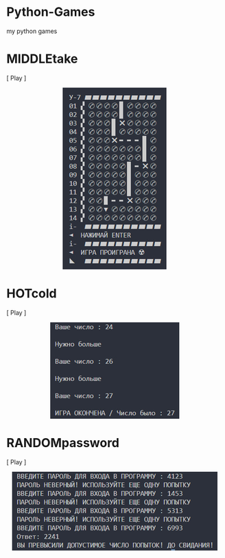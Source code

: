 # Python-Games
my python games

# MIDDLEtake
<p align="left">[ Play ]</p>
<img src="images/MIDDLATAKE.jpg" alt="Play now!" style="display: block; margin: auto;" />

# HOTcold
<p align="left">[ Play ]</p>
<img src="images/HOTcold.jpg" alt="Play now!" style="display: block; margin: auto;" />

# RANDOMpassword
<p align="left">[ Play ]</p>
<img src="images/RANDOMPASSWORD.jpg" alt="Play now!" style="display: block; margin: auto;" />

